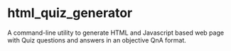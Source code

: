 # html_quiz_generator
A command-line utility to generate HTML and Javascript based web page with Quiz questions and answers in an objective QnA format.
